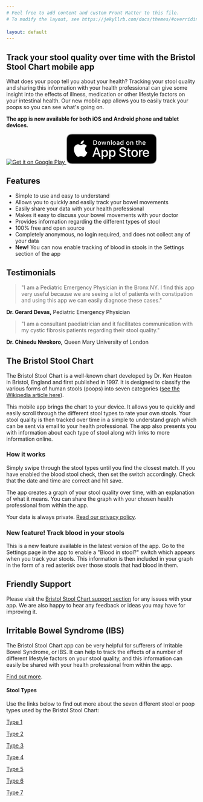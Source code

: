 ```yaml
---
# Feel free to add content and custom Front Matter to this file.
# To modify the layout, see https://jekyllrb.com/docs/themes/#overriding-theme-defaults

layout: default
---
```


## Track your stool quality over time with the Bristol Stool Chart mobile app

What does your poop tell you about your health? Tracking your stool quality and sharing this information with your health professional can give some insight into the effects of illness, medication or other lifestyle factors on your intestinal health. Our new mobile app allows you to easily track your poops so you can see what's going on.

**The app is now available for both iOS and Android phone and tablet devices.**

<a href='https://play.google.com/store/apps/details?id=uk.co.webgarden.BristolStoolChart' target="_blank">
    <img alt='Get it on Google Play' src='https://play.google.com/intl/en_gb/badges/static/images/badges/en_badge_web_generic.png'/>
</a>

<a href='https://itunes.apple.com/gb/app/bristol-stool-chart/id1085553424' target="_blank">
    <img id="app-store" alt='Download on the App Store' src='assets/Download_on_the_App_Store_Badge.svg'/>
</a>

## Features 

-   Simple to use and easy to understand
-   Allows you to quickly and easily track your bowel movements
-   Easily share your data with your health professional
-   Makes it easy to discuss your bowel movements with your doctor
-   Provides information regarding the different types of stool
-   100% free and open source
-   Completely anonymous, no login required, and does not collect any of your data
-   **New!** You can now enable tracking of blood in stools in the Settings section of the app

## Testimonials

> "I am a Pediatric Emergency Physician in the Bronx NY. I find this app very useful because we are seeing a lot of patients with constipation and using this app we can easily diagnose these cases."

**Dr. Gerard Devas,** Pediatric Emergency Physician

> "I am a consultant paediatrician and it facilitates communication with my cystic fibrosis patients regarding their stool quality."

**Dr. Chinedu Nwokoro,** Queen Mary University of London

## The Bristol Stool Chart

The Bristol Stool Chart is a well-known chart developed by Dr. Ken Heaton in Bristol, England and first published in 1997. It is designed to classify the various forms of human stools (poops) into seven categories (<a href="http://en.wikipedia.org/wiki/Bristol_Stool_Scale" target="_blank">see the Wikipedia article here</a>).

This mobile app brings the chart to your device. It allows you to quickly and easily scroll through the different stool types to rate your own stools. Your stool quality is then tracked over time in a simple to understand graph which can be sent via email to your health professional. The app also presents you with information about each type of stool along with links to more information online.

### How it works

Simply swipe through the stool types until you find the closest match. If you have enabled the blood stool check, then set the switch accordingly. Check that the date and time are correct and hit save.

The app creates a graph of your stool quality over time, with an explanation of what it means. You can share the graph with your chosen health professional from within the app.

Your data is always private. [Read our privacy policy](/privacy "Privacy").

### New feature! Track blood in your stools

This is a new feature available in the latest version of the app. Go to the Settings page in the app to enable a "Blood in stool?" switch which appears when you track your stools. This information is then included in your graph in the form of a red asterisk over those stools that had blood in them. 

## Friendly Support

Please visit the [Bristol Stool Chart support section](/support "Bristol Stool Scale Support") for any issues with your app. We are also happy to hear any feedback or ideas you may have for improving it.

## Irritable Bowel Syndrome (IBS)

The Bristol Stool Chart app can be very helpful for sufferers of Irritable Bowel Syndrome, or IBS. It can help to track the effects of a number of different lifestyle factors on your stool quality, and this information can easily be shared with your health professional from within the app.

[Find out more](/irritable-bowel-syndrome "Irritable Bowel Syndrome").

#### Stool Types

Use the links below to find out more about the seven different stool or poop types used by the Bristol Stool Chart:

[Type 1](/type-one "Bristol Stool Scale Type 1")  
  
[Type 2](/type-two "Bristol Stool Scale Type 2")  
  
[Type 3](/type-three "Bristol Stool Scale Type 3")  
  
[Type 4](/type-four "Bristol Stool Scale Type 4")  
  
[Type 5](/type-five "Bristol Stool Scale Type 5")  
  
[Type 6](/type-six "Bristol Stool Scale Type 6")  
  
[Type 7](/type-seven "Bristol Stool Scale Type 7")

